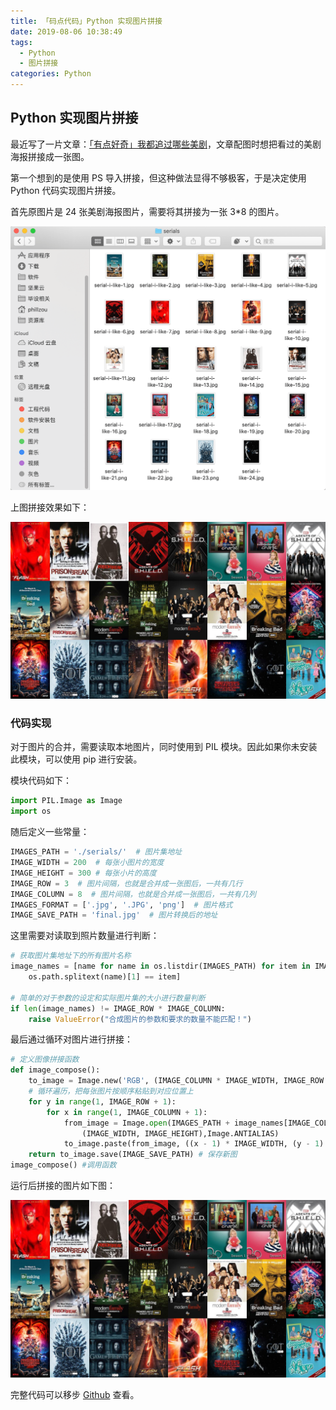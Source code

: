 ```yaml
---
title: 「码点代码」Python 实现图片拼接
date: 2019-08-06 10:38:49
tags:
  - Python
  - 图片拼接
categories: Python
---
```


## Python 实现图片拼接

最近写了一片文章：[「有点好奇」我都追过哪些美剧](https://mp.weixin.qq.com/s?__biz=MzIyNDQzMDAwNg==&mid=2247485370&idx=1&sn=b9e0ed46f51d57cdf928053b36f5744a&chksm=e80e5563df79dc75015d7e808bb8d463957c3b55698e715699f9548b196d84f633a4eeb23b34&token=393986362&lang=zh_CN#rd)，文章配图时想把看过的美剧海报拼接成一张图。

第一个想到的是使用 PS 导入拼接，但这种做法显得不够极客，于是决定使用 Python 代码实现图片拼接。

首先原图片是 24 张美剧海报图片，需要将其拼接为一张 3*8 的图片。

![](https://raw.githubusercontent.com/Mayandev/mayandev_blog_image/master/blog/image-merge-1.png)

上图拼接效果如下：

![](https://raw.githubusercontent.com/Mayandev/mayandev_blog_image/master/blog/serial-i-like-0.jpg)

### 代码实现

对于图片的合并，需要读取本地图片，同时使用到 PIL 模块。因此如果你未安装此模块，可以使用 pip 进行安装。


模块代码如下：

```python
import PIL.Image as Image
import os
```

随后定义一些常量：

```python
IMAGES_PATH = './serials/'  # 图片集地址
IMAGE_WIDTH = 200  # 每张小图片的宽度
IMAGE_HEIGHT = 300 # 每张小片的高度
IMAGE_ROW = 3  # 图片间隔，也就是合并成一张图后，一共有几行
IMAGE_COLUMN = 8  # 图片间隔，也就是合并成一张图后，一共有几列
IMAGES_FORMAT = ['.jpg', '.JPG', 'png']  # 图片格式
IMAGE_SAVE_PATH = 'final.jpg'  # 图片转换后的地址
```

这里需要对读取到照片数量进行判断：

```python
# 获取图片集地址下的所有图片名称
image_names = [name for name in os.listdir(IMAGES_PATH) for item in IMAGES_FORMAT if
    os.path.splitext(name)[1] == item]
 
# 简单的对于参数的设定和实际图片集的大小进行数量判断
if len(image_names) != IMAGE_ROW * IMAGE_COLUMN:
    raise ValueError("合成图片的参数和要求的数量不能匹配！")
```

最后通过循环对图片进行拼接：

```python
# 定义图像拼接函数
def image_compose():
    to_image = Image.new('RGB', (IMAGE_COLUMN * IMAGE_WIDTH, IMAGE_ROW * IMAGE_HEIGHT)) #创建一个新图
    # 循环遍历，把每张图片按顺序粘贴到对应位置上
    for y in range(1, IMAGE_ROW + 1):
        for x in range(1, IMAGE_COLUMN + 1):
            from_image = Image.open(IMAGES_PATH + image_names[IMAGE_COLUMN * (y - 1) + x - 1]).resize(
                (IMAGE_WIDTH, IMAGE_HEIGHT),Image.ANTIALIAS)
            to_image.paste(from_image, ((x - 1) * IMAGE_WIDTH, (y - 1) * IMAGE_HEIGHT))
    return to_image.save(IMAGE_SAVE_PATH) # 保存新图
image_compose() #调用函数
```

运行后拼接的图片如下图：

![](https://raw.githubusercontent.com/Mayandev/mayandev_blog_image/master/blog/serial-i-like-0.jpg)

完整代码可以移步 [Github](https://github.com/Mayandev/fever_code/tree/master/python/image_merge) 查看。
